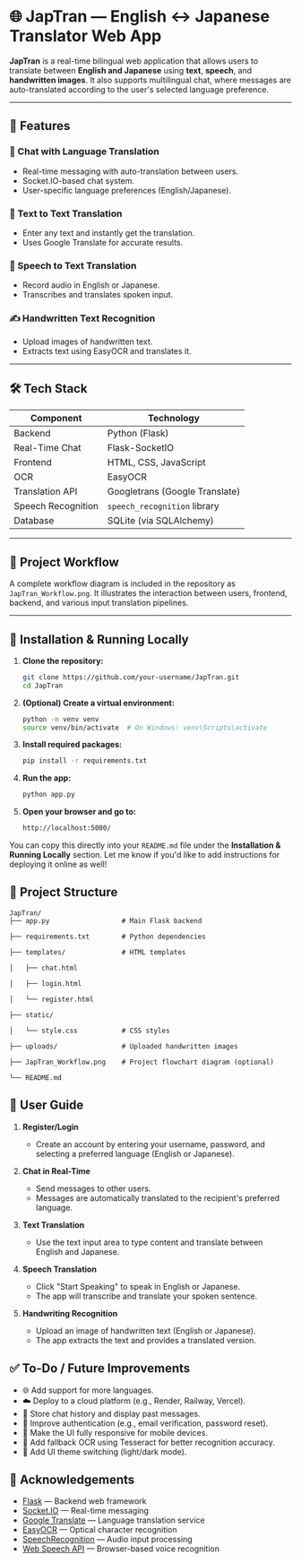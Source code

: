# 🌐 JapTran — English ↔ Japanese Translator Web App

**JapTran** is a real-time bilingual web application that allows users to translate between **English and Japanese** using **text**, **speech**, and **handwritten images**. It also supports multilingual chat, where messages are auto-translated according to the user's selected language preference.

---

## 🚀 Features

### 💬 Chat with Language Translation
- Real-time messaging with auto-translation between users.
- Socket.IO-based chat system.
- User-specific language preferences (English/Japanese).

### 📝 Text to Text Translation
- Enter any text and instantly get the translation.
- Uses Google Translate for accurate results.

### 🎤 Speech to Text Translation
- Record audio in English or Japanese.
- Transcribes and translates spoken input.

### ✍️ Handwritten Text Recognition
- Upload images of handwritten text.
- Extracts text using EasyOCR and translates it.

---

## 🛠️ Tech Stack

| Component         | Technology             |
|------------------|------------------------|
| Backend          | Python (Flask)         |
| Real-Time Chat   | Flask-SocketIO         |
| Frontend         | HTML, CSS, JavaScript  |
| OCR              | EasyOCR                |
| Translation API  | Googletrans (Google Translate) |
| Speech Recognition | `speech_recognition` library |
| Database         | SQLite (via SQLAlchemy) |

---

## 🧠 Project Workflow

A complete workflow diagram is included in the repository as `JapTran_Workflow.png`. It illustrates the interaction between users, frontend, backend, and various input translation pipelines.

---

## 🔧 Installation & Running Locally

1. **Clone the repository:**

   ```bash
   git clone https://github.com/your-username/JapTran.git
   cd JapTran

2. **(Optional) Create a virtual environment:**

   ```bash
   python -m venv venv
   source venv/bin/activate  # On Windows: venv\Scripts\activate

3. **Install required packages:**

   ```bash
   pip install -r requirements.txt

4. **Run the app:**

   ```bash
   python app.py

5. **Open your browser and go to:**

   ```bash
   http://localhost:5000/


You can copy this directly into your `README.md` file under the **Installation & Running Locally** section. Let me know if you'd like to add instructions for deploying it online as well!

## 📁 Project Structure

```text
JapTran/
├── app.py                  # Main Flask backend

├── requirements.txt        # Python dependencies

├── templates/              # HTML templates

│   ├── chat.html

│   ├── login.html

│   └── register.html

├── static/

│   └── style.css           # CSS styles

├── uploads/                # Uploaded handwritten images

├── JapTran_Workflow.png    # Project flowchart diagram (optional)

└── README.md
```

## 👥 User Guide

1. **Register/Login**  
   - Create an account by entering your username, password, and selecting a preferred language (English or Japanese).

2. **Chat in Real-Time**  
   - Send messages to other users.
   - Messages are automatically translated to the recipient's preferred language.

3. **Text Translation**  
   - Use the text input area to type content and translate between English and Japanese.

4. **Speech Translation**  
   - Click "Start Speaking" to speak in English or Japanese.
   - The app will transcribe and translate your spoken sentence.

5. **Handwriting Recognition**  
   - Upload an image of handwritten text (English or Japanese).
   - The app extracts the text and provides a translated version.

## ✅ To-Do / Future Improvements

- 🌐 Add support for more languages.
- ☁️ Deploy to a cloud platform (e.g., Render, Railway, Vercel).
- 💬 Store chat history and display past messages.
- 🔐 Improve authentication (e.g., email verification, password reset).
- 📱 Make the UI fully responsive for mobile devices.
- 🧠 Add fallback OCR using Tesseract for better recognition accuracy.
- 🎨 Add UI theme switching (light/dark mode).

## 🤝 Acknowledgements

- [Flask](https://flask.palletsprojects.com/) — Backend web framework
- [Socket.IO](https://socket.io/) — Real-time messaging
- [Google Translate](https://translate.google.com/) — Language translation service
- [EasyOCR](https://github.com/JaidedAI/EasyOCR) — Optical character recognition
- [SpeechRecognition](https://pypi.org/project/SpeechRecognition/) — Audio input processing
- [Web Speech API](https://developer.mozilla.org/en-US/docs/Web/API/Web_Speech_API) — Browser-based voice recognition


